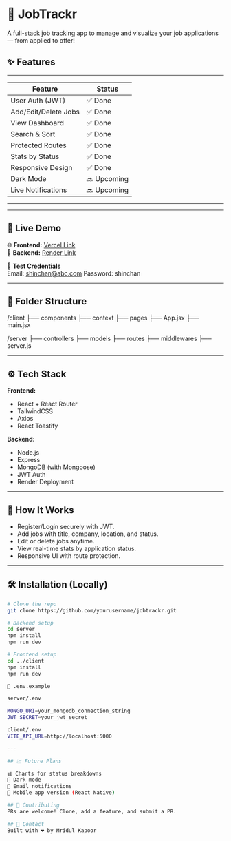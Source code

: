 # 💼 JobTrackr

A full-stack job tracking app to manage and visualize your job applications — from applied to offer!

## ✨ Features
--------------------------------------
| Feature              | Status      |
|----------------------|-------------|
| User Auth (JWT)      | ✅ Done     |
| Add/Edit/Delete Jobs | ✅ Done     |
| View Dashboard       | ✅ Done     |
| Search & Sort        | ✅ Done     |
| Protected Routes     | ✅ Done     |
| Stats by Status      | ✅ Done     |
| Responsive Design    | ✅ Done     |
| Dark Mode            | 🔜 Upcoming |
| Live Notifications   | 🔜 Upcoming |
--------------------------------------

---

## 🚀 Live Demo

🌐 **Frontend:** [Vercel Link](https://jobtrackr-git-master-mk00786s-projects.vercel.app)  
🔗 **Backend:** [Render Link](https://jobtrackr-e7ve.onrender.com)

🧪 **Test Credentials**  
Email: shinchan@abc.com
Password: shinchan

---

## 📂 Folder Structure

/client
├── components
├── context
├── pages
├── App.jsx
├── main.jsx

/server
├── controllers
├── models
├── routes
├── middlewares
├── server.js

---

## ⚙️ Tech Stack

**Frontend:**
- React + React Router
- TailwindCSS
- Axios
- React Toastify

**Backend:**
- Node.js
- Express
- MongoDB (with Mongoose)
- JWT Auth
- Render Deployment

---

## 🧠 How It Works

- Register/Login securely with JWT.
- Add jobs with title, company, location, and status.
- Edit or delete jobs anytime.
- View real-time stats by application status.
- Responsive UI with route protection.

---

## 🛠️ Installation (Locally)

```bash
# Clone the repo
git clone https://github.com/yourusername/jobtrackr.git

# Backend setup
cd server
npm install
npm run dev

# Frontend setup
cd ../client
npm install
npm run dev

📝 .env.example

server/.env

MONGO_URI=your_mongodb_connection_string
JWT_SECRET=your_jwt_secret

client/.env
VITE_API_URL=http://localhost:5000

---

## 📈 Future Plans	

📊 Charts for status breakdowns
🌙 Dark mode
📩 Email notifications
📱 Mobile app version (React Native)

## 🤝 Contributing
PRs are welcome! Clone, add a feature, and submit a PR.

## 📧 Contact
Built with ❤️ by Mridul Kapoor